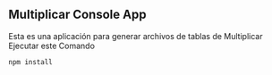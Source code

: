 

## Multiplicar Console App

Esta es una aplicación para generar archivos de tablas de
Multiplicar
Ejecutar este Comando

```
npm install
```

